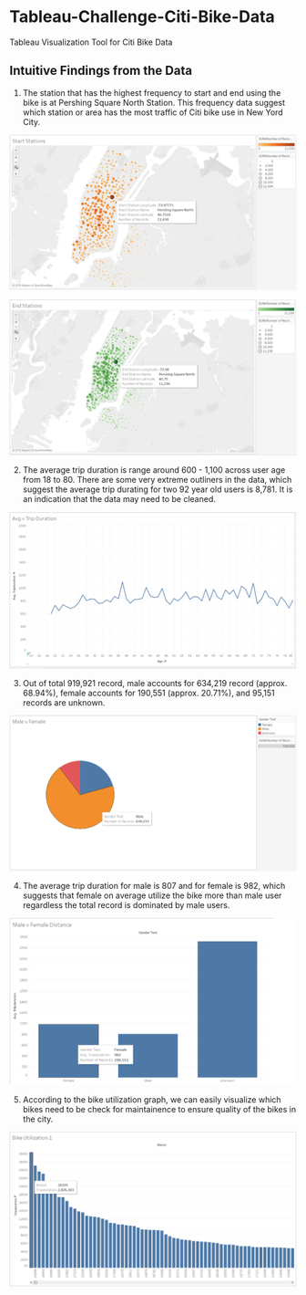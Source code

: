 # Tableau-Challenge-Citi-Bike-Data
Tableau Visualization Tool for Citi Bike Data

## Intuitive Findings from the Data
1. The station that has the highest frequency to start and end using the bike is at Pershing Square North Station.  This frequency data suggest which station or area has the most traffic of Citi bike use in New Yord City.

![citi bike](Images/Start.png)

![citi bike](Images/end.png)

2. The average trip duration is range around 600 - 1,100 across user age from 18 to 80.  There are some very extreme outliners in the data, which suggest the average trip durating for two 92 year old users is 8,781.  It is an indication that the data may need to be cleaned. 

![citi bike](Images/Age_Duration.png)

3. Out of total 919,921 record, male accounts for 634,219 record (approx. 68.94%), female accounts for 190,551 (approx. 20.71%), and 95,151 records are unknown.

![citi bike](Images/Male_Female.png)

4. The average trip duration for male is 807 and for female is 982, which suggests that female on average utilize the bike more than male user regardless the total record is dominated by male users.

![citi bike](Images/Male_Female_Duration.png)

5. According to the bike utilization graph, we can easily visualize which bikes need to be check for maintainence to ensure quality of the bikes in the city.

![citi bike](Images/Bike_Utilization.png)
